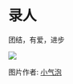 # 录人

团结，有爱，进步

![](/image/lu/jiang.jpg)

图片作者: [小气泡](https://www.douban.com/people/154836695/?_i=5720529Rn8heGv)
